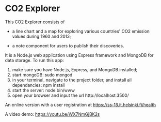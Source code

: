 # CO2 Explorer
 
This CO2 Explorer consists of

- a line chart and a map for exploring various countries' CO2 emission values during 1960 and 2013;

- a note component for users to publish their discoveries.

It is a Node.js web application using Express framework and MongoDB for data storage.
To run this app:
1. make sure you have Node.js, Express, and MongoDB installed;
2. start mongoDB: sudo mongod
3. in your terminal, navigate to the project folder, and install all dependancies: npm install
4. start the server: node bin/www
5. open your browser and input the url http://localhost:3500/

An online version with a user registration at https://ss-18.it.helsinki.fi/health

A video demo: https://youtu.be/WX7NmGjBK2s
